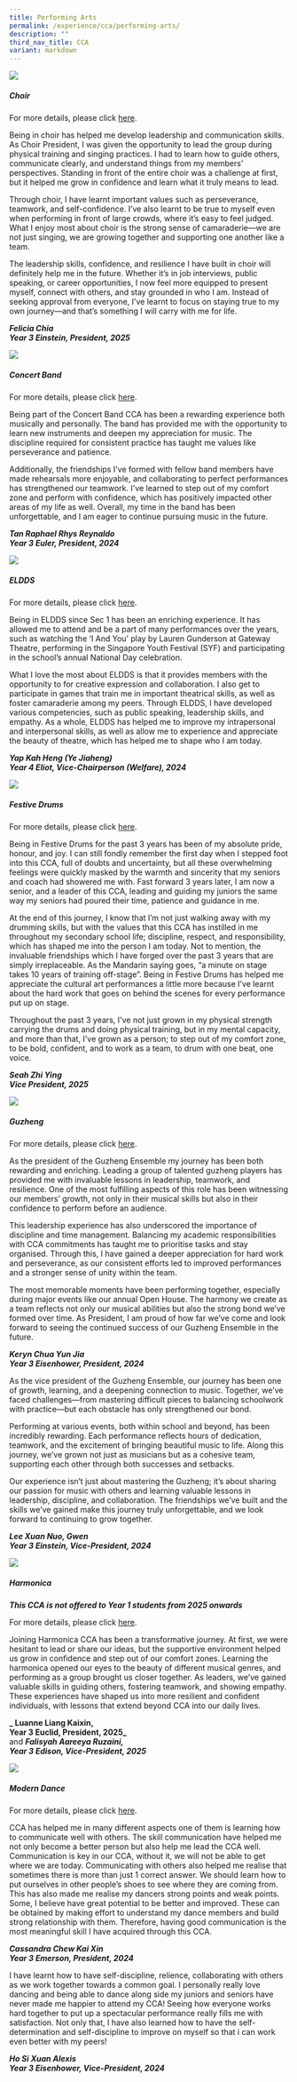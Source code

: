 ```yaml
---
title: Performing Arts
permalink: /experience/cca/performing-arts/
description: ""
third_nav_title: CCA
variant: markdown
---
```

![](/images/choir-1.png)
<h5>Choir</h5>

For more details, please click&nbsp;[here](https://staging.d3jwf1tlw34213.amplifyapp.com/experience/cca/performing-arts/choir).
        
Being in choir has helped me develop leadership and communication skills. As Choir President, I was given the opportunity to lead the group during physical training and singing practices. I had to learn how to guide others, communicate clearly, and understand things from my members’ perspectives. Standing in front of the entire choir was a challenge at first, but it helped me grow in confidence and learn what it truly means to lead.

Through choir, I have learnt important values such as perseverance, teamwork, and self-confidence. I’ve also learnt to be true to myself even when performing in front of large crowds, where it’s easy to feel judged. What I enjoy most about choir is the strong sense of camaraderie—we are not just singing, we are growing together and supporting one another like a team.

The leadership skills, confidence, and resilience I have built in choir will definitely help me in the future. Whether it’s in job interviews, public speaking, or career opportunities, I now feel more equipped to present myself, connect with others, and stay grounded in who I am. Instead of seeking approval from everyone, I’ve learnt to focus on staying true to my own journey—and that’s something I will carry with me for life.


**_Felicia Chia<br>
Year 3 Einstein, President, 2025_**

![](/images/band-1.png)
<h5>Concert Band</h5>

For more details, please click&nbsp;[here](https://staging.d3jwf1tlw34213.amplifyapp.com/experience/cca/performing-arts/concert-band).
    
Being part of the Concert Band CCA has been a rewarding experience both musically and personally. The band has provided me with the opportunity to learn new instruments and deepen my appreciation for music. The discipline required for consistent practice has taught me values like perseverance and patience.

Additionally, the friendships I've formed with fellow band members have made rehearsals more enjoyable, and collaborating to perfect performances has strengthened our teamwork. I've learned to step out of my comfort zone and perform with confidence, which has positively impacted other areas of my life as well. Overall, my time in the band has been unforgettable, and I am eager to continue pursuing music in the future.
  
_**Tan Raphael Rhys Reynaldo<br>
Year 3 Euler, President, 2024**_

![](/images/drama-1.png)
<h5>ELDDS</h5>

For more details, please click&nbsp;[here](https://staging.d3jwf1tlw34213.amplifyapp.com/experience/cca/performing-arts/eldds).
    
Being in ELDDS since Sec 1 has been an enriching experience. It has allowed me to attend and be a part of many performances over the years, such as watching the ‘I And You’ play by Lauren Gunderson at Gateway Theatre, performing in the Singapore Youth Festival (SYF) and participating in the school’s annual National Day celebration.

What I love the most about ELDDS is that it provides members with the opportunity to for creative expression and collaboration. I also get to participate in games that train me in important theatrical skills, as well as foster camaraderie among my peers. Through ELDDS, I have developed various competencies, such as public speaking, leadership skills, and empathy. As a whole, ELDDS has helped me to improve my intrapersonal and interpersonal skills, as well as allow me to experience and appreciate the beauty of theatre, which has helped me to shape who I am today.

_**Yap Kah Heng (Ye Jiaheng)<br>
Year 4 Eliot, Vice-Chairperson (Welfare), 2024**_

![](/images/festive%20drums-1.png)
<h5>Festive Drums</h5>

For more details, please click&nbsp;[here](https://staging.d3jwf1tlw34213.amplifyapp.com/experience/cca/performing-arts/festive-drums).
    
Being in Festive Drums for the past 3 years has been of my absolute pride, honour, and joy. I can still fondly remember the first day when I stepped foot into this CCA, full of doubts and uncertainty, but all these overwhelming feelings were quickly masked by the warmth and sincerity that my seniors and coach had showered me with. Fast forward 3 years later, I am now a senior, and a leader of this CCA, leading and guiding my juniors the same way my seniors had poured their time, patience and guidance in me.
  
At the end of this journey, I know that I’m not just walking away with my drumming skills, but with the values that this CCA has instilled in me throughout my secondary school life; discipline, respect, and responsibility, which has shaped me into the person I am today. Not to mention, the invaluable friendships which I have forged over the past 3 years that are simply irreplaceable. As the Mandarin saying goes, “a minute on stage takes 10 years of training off-stage”. Being in Festive Drums has helped me appreciate the cultural art performances a little more because I’ve learnt about the hard work that goes on behind the scenes for every performance put up on stage.

Throughout the past 3 years, I've not just grown in my physical strength carrying the drums and doing physical training, but in my mental capacity, and more than that, I've grown as a person; to step out of my comfort zone, to be bold, confident, and to work as a team, to drum with one beat, one voice. 

**_Seah Zhi Ying<br>
Vice President, 2025_**

![](/images/guzheng-1.png)
<h5>Guzheng</h5>

For more details, please click&nbsp;[here](https://staging.d3jwf1tlw34213.amplifyapp.com/experience/cca/performing-arts/guzheng).

As the president of the Guzheng Ensemble my journey has been both rewarding and enriching. Leading a group of talented guzheng players has provided me with invaluable lessons in leadership, teamwork, and resilience. One of the most fulfilling aspects of this role has been witnessing our members’ growth, not only in their musical skills but also in their confidence to perform before an audience.

This leadership experience has also underscored the importance of discipline and time management. Balancing my academic responsibilities with CCA commitments has taught me to prioritise tasks and stay organised. Through this, I have gained a deeper appreciation for hard work and perseverance, as our consistent efforts led to improved performances and a stronger sense of unity within the team.

The most memorable moments have been performing together, especially during major events like our annual Open House. The harmony we create as a team reflects not only our musical abilities but also the strong bond we’ve formed over time. As President, I am proud of how far we’ve come and look forward to seeing the continued success of our Guzheng Ensemble in the future.

**_Keryn Chua Yun Jia<br>
Year 3 Eisenhower, President, 2024_**

As the vice president of the Guzheng Ensemble, our journey has been one of growth, learning, and a deepening connection to music. Together, we’ve faced challenges—from mastering difficult pieces to balancing schoolwork with practice—but each obstacle has only strengthened our bond.

Performing at various events, both within school and beyond, has been incredibly rewarding. Each performance reflects hours of dedication, teamwork, and the excitement of bringing beautiful music to life. Along this journey, we’ve grown not just as musicians but as a cohesive team, supporting each other through both successes and setbacks.

Our experience isn’t just about mastering the Guzheng; it’s about sharing our passion for music with others and learning valuable lessons in leadership, discipline, and collaboration. The friendships we’ve built and the skills we’ve gained make this journey truly unforgettable, and we look forward to continuing to grow together.

_**Lee Xuan Nuo, Gwen<br>
Year 3 Einstein, Vice-President, 2024**_

![](/images/harmonica-1.png)
<h5>Harmonica</h5>

_**This CCA is not offered to Year 1 students from 2025 onwards**_

For more details, please click&nbsp;[here](https://staging.d3jwf1tlw34213.amplifyapp.com/experience/cca/performing-arts/harmonica).
    
Joining Harmonica CCA has been a transformative journey. At first, we were hesitant to lead or share our ideas, but the supportive environment helped us grow in confidence and step out of our comfort zones. Learning the harmonica opened our eyes to the beauty of different musical genres, and performing as a group brought us closer together. As leaders, we’ve gained valuable skills in guiding others, fostering teamwork, and showing empathy.  These experiences have shaped us into more resilient and confident individuals, with lessons that extend beyond CCA into our daily lives. 
  
**_ Luanne Liang Kaixin,<br>
Year 3 Euclid, President, 2025_**
<br>and **_Falisyah Aareeya Ruzaini,<br>
Year 3 Edison, Vice-President, 2025_**

![](/images/modern%20dance-1.png)
<h5>Modern Dance</h5>

For more details, please click&nbsp;[here](https://staging.d3jwf1tlw34213.amplifyapp.com/experience/cca/performing-arts/modern-dance).
        
CCA has helped me in many different aspects one of them is learning how to communicate well with others. The skill communication have helped me not only become a better person but also help me lead the CCA well. Communication is key in our CCA, without it, we will not be able to get where we are today. Communicating with others also helped me realise that sometimes there is more than just 1 correct answer. We should learn how to put ourselves in other people’s shoes to see where they are coming from. This has also made me realise my dancers strong points and weak points. Some, I believe have great potential to be better and improved. These can be obtained by making effort to understand my dance members and build strong relationship with them. Therefore, having good communication is the most meaningful skill I have acquired through this CCA.

**_Cassandra Chew Kai Xin_**<br>
**_Year 3 Emerson, President, 2024_**

I have learnt how to have self-discipline, relience, collaborating with others as we work together towards a common goal. I personally really love dancing and being able to dance along side my juniors and seniors have never made me happier to attend my CCA! Seeing how everyone works hard together to put up a spectacular performance really fills me with satisfaction. Not only that, I have also learned how to have the self-determination and self-discipline to improve on myself so that i can work even better with my peers!

**_Ho Si Xuan Alexis  
    Year 3 Eisenhower, Vice-President, 2024_**